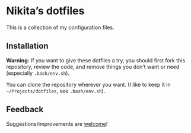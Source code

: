 # Nikita’s dotfiles

This is a collection of my configuration files.

## Installation

**Warning:** If you want to give these dotfiles a try, you should first fork this repository, review the code, and remove things you don’t want or need (especially `.bash/env.sh`).

You can clone the repository wherever you want. (I like to keep it in `~/Projects/dotfiles`, see `.bash/env.sh`).

## Feedback

Suggestions/improvements are [welcome](https://github.com/NKBelousov/dotfiles/issues)!
